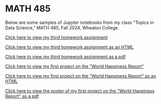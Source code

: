 # MATH 485
Below are some samples of Jupyter notebooks from my class "Topics in Data Science," MATH 485, Fall 2024, Wheaton College.

[Click here to view my third homework assignment](https://github.com/ebro1013/Portfolio/blob/main/Homework%203.ipynb)

[Click here to view my third homework assignment as an HTML](https://github.com/ebro1013/Portfolio/blob/main/Homework%203.html)

[Click here to view my third homework assignment as a pdf](https://github.com/ebro1013/Portfolio/blob/main/Homework%203.pdf)


[Click here to view my first project on the "World Happiness Report"](https://github.com/katielark/project_1/blob/main/project_1_final%20(1).ipynb)

[Click here to view my first project on the "World Happiness Report" as an HTML]()

[Click here to view the poster of my first project on the "World Happiness Report" as a pdf](http://localhost:8889/edit/Data%20Science/Data%20Science%20Poster.pdf?)

